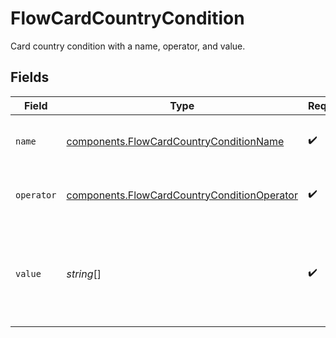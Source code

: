 # FlowCardCountryCondition

Card country condition with a name, operator, and value.


## Fields

| Field                                                                                                      | Type                                                                                                       | Required                                                                                                   | Description                                                                                                | Example                                                                                                    |
| ---------------------------------------------------------------------------------------------------------- | ---------------------------------------------------------------------------------------------------------- | ---------------------------------------------------------------------------------------------------------- | ---------------------------------------------------------------------------------------------------------- | ---------------------------------------------------------------------------------------------------------- |
| `name`                                                                                                     | [components.FlowCardCountryConditionName](../../models/components/flowcardcountryconditionname.md)         | :heavy_check_mark:                                                                                         | The type of match made for this rule.                                                                      | card_country                                                                                               |
| `operator`                                                                                                 | [components.FlowCardCountryConditionOperator](../../models/components/flowcardcountryconditionoperator.md) | :heavy_check_mark:                                                                                         | The comparison to make on the `value`.                                                                     | is_one_of                                                                                                  |
| `value`                                                                                                    | *string*[]                                                                                                 | :heavy_check_mark:                                                                                         | Countries to compare the card originating country to<br/>in `ISO-3166` 2 character format.                 | [<br/>"ES",<br/>"GB"<br/>]                                                                                 |